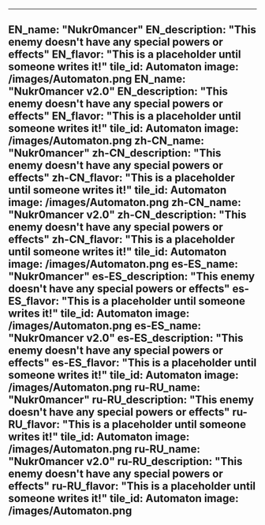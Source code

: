 ---

EN_name: "Nukr0mancer"
EN_description: "This enemy doesn't have any special powers or effects"
EN_flavor: "This is a placeholder until someone writes it!"
tile_id: Automaton
image: /images/Automaton.png
EN_name: "Nukr0mancer v2.0"
EN_description: "This enemy doesn't have any special powers or effects"
EN_flavor: "This is a placeholder until someone writes it!"
tile_id: Automaton
image: /images/Automaton.png
zh-CN_name: "Nukr0mancer"
zh-CN_description: "This enemy doesn't have any special powers or effects"
zh-CN_flavor: "This is a placeholder until someone writes it!"
tile_id: Automaton
image: /images/Automaton.png
zh-CN_name: "Nukr0mancer v2.0"
zh-CN_description: "This enemy doesn't have any special powers or effects"
zh-CN_flavor: "This is a placeholder until someone writes it!"
tile_id: Automaton
image: /images/Automaton.png
es-ES_name: "Nukr0mancer"
es-ES_description: "This enemy doesn't have any special powers or effects"
es-ES_flavor: "This is a placeholder until someone writes it!"
tile_id: Automaton
image: /images/Automaton.png
es-ES_name: "Nukr0mancer v2.0"
es-ES_description: "This enemy doesn't have any special powers or effects"
es-ES_flavor: "This is a placeholder until someone writes it!"
tile_id: Automaton
image: /images/Automaton.png
ru-RU_name: "Nukr0mancer"
ru-RU_description: "This enemy doesn't have any special powers or effects"
ru-RU_flavor: "This is a placeholder until someone writes it!"
tile_id: Automaton
image: /images/Automaton.png
ru-RU_name: "Nukr0mancer v2.0"
ru-RU_description: "This enemy doesn't have any special powers or effects"
ru-RU_flavor: "This is a placeholder until someone writes it!"
tile_id: Automaton
image: /images/Automaton.png
---